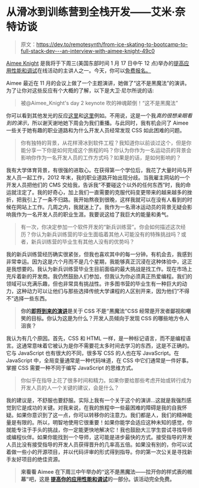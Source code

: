 # 从滑冰到训练营到全栈开发——艾米·奈特访谈

> 原文：<https://dev.to/remotesynth/from-ice-skating-to-bootcamp-to-full-stack-dev---an-interview-with-aimee-knight-49c0>

[Aimee Knight](https://twitter.com/Aimee_Knight) 是我将于下周三(美国东部时间 1 月 17 日中午 12 点)举办的[提高应用性能和调试](https://certifiedfreshevents.com/events/improving-your-apps/)在线活动的主讲人之一。今天，你可以[免费报名。](https://certifiedfreshevents.com/events/improving-your-apps/)

Aimee 最近在 11 月的会议上做了一个主题演讲，她做了“这不是黑魔法”的演讲。为了让你对这些反应有个大概的了解，以下是大卫·尼尔所说的话:

> 被@Aimee_Knight's day 2 keynote 吹的神魂颠倒！“这不是黑魔法”

你可以看到其他发光的反应[这里](https://twitter.com/WebDevJevon/status/935539808889462786)和[这里](https://twitter.com/thecodingcouple/status/935538724645036032)例如。不用说，这是一个我*真的很想亲眼看到的演示*，所以谢天谢地她下周会为我们重播。与此同时，我有机会问了 Aimee 一些关于她有趣的职业道路和为什么开发人员经常发现 CSS 如此困难的问题。

> 你有独特的背景，从花样滑冰到软件工程？我知道你以前谈过这个，但是你能分享一下你是如何完成这个旅程的吗？你认为你作为一名运动员的背景会影响你作为一名开发人员的工作方式吗？如果是的话，是如何影响的？

我有大学体育背景，有很强的进取心。在获得第一个学位后，我花了大量时间与开发人员一起工作，2012 年末，我的职业道路开始出现分歧。当我雇主网站的一个开发人员把他们的 CMS 交给我，告诉我“不要碰这个以外的任何东西”时，我的命运就注定了。我的好奇心，加上我们一直需要的克服代码变更带来的越来越多的挫折，把我引上了一条不归路。我开始熬夜到很晚，这样我就可以在没有人看到的时候在网站上工作。几周之内，我就迷上了。我作为一名滑冰运动员的背景无疑会影响我作为一名开发人员的职业生涯。我要说这给了我巨大的能量和勇气。

> 有一次，你决定参加一个软件开发的“新兵训练营”。你会如何描述这次经历？你认为新兵训练营的毕业生面临着其他人可能没有的特殊挑战吗？或者，新兵训练营的毕业生有其他人没有的优势吗？

我的新兵训练营经历确实很紧张，但我也喜欢其中的每一分钟。有机会去，我感到非常幸运。因为这是六个月而不是几个星期，我能够真正沉浸在这种体验中，这正是我想要的。我认为新兵训练营毕业生目前面临的最大挑战是找工作。现在市场上充斥着新的开发商。我仍然鼓励人们参加，但我认为你必须真正热爱编程。我们的领域可以充满乐趣，但也非常具有挑战性。许多图书营的毕业生有一种巨大的动力，这种动力可以让他们与那些选择传统大学课程的人区别开来，因为他们“不得不”选择一些东西。

> **你的[即将到来的演讲](https://certifiedfreshevents.com/events/improving-your-apps/)是关于 CSS 不是“黑魔法”CSS 经常是开发者鄙视和嘲笑的目标。你认为这是为什么？开发人员倾向于发现 CSS 的哪些地方令人沮丧？**

我认为有几个原因。首先，CSS 和 HTML 一样，是一种标记语言，而不是编程语言。这通常意味着它被认为是你不需要花太多时间去学习的东西，这是不正确的。它与 JavaScript 也有很大的不同，很多写 CSS 的人也在写 JavaScript。在 JavaScript 中，全局变量通常是一种代码味道，在 CSS 中它们通常是一件好事。掌握 CSS 需要一种不同于编写 JavaScript 的思维方式。

> 你似乎在指导上花了很多时间和精力。如果你要给那些考虑开始或转行成为开发人员的人一个关键的建议，会是什么？

我的建议是，不舒服也要舒服。实际上我有一个关于这个的演讲...这就是我强烈感觉到它是成功的关键。对我来说，在我的旅程中一些最困难的障碍是我的自我怀疑。如果你意识到了这一点，你可以转移你的注意力。我们都是人，我们的精神能量是有限的。所以，明智地使用它很重要！如果你能学会适应这种未知的感觉，你就能专注于手头的挑战，你一定能更快地解决它！我也鼓励大三学生尝试寻找导师或编程伙伴。如果你能找到一个导师，这可能是进步最快的方式。接受指导的开发人员比没有接受指导的开发人员获得晋升的几率高五倍。如果没有别的，你可以试着做一些小的开源项目，并以代码评审的形式得到指导。你的第一次公关是寻找新手友好项目的绝佳资源。

> **来看看 Aimee 在下周三中午举办的“这不是黑魔法——拉开你的样式表的帷幕”吧，这是 [提高你的应用性能和调试](https://certifiedfreshevents.com/events/improving-your-apps/)的一部分。该活动完全免费。**